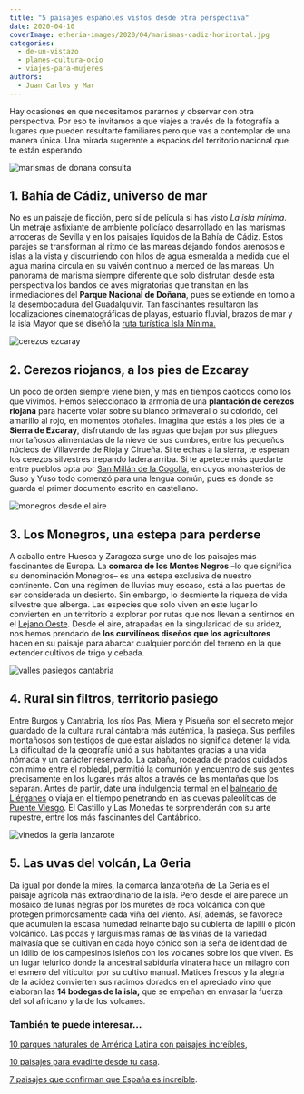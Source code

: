 ```yaml
---
title: "5 paisajes españoles vistos desde otra perspectiva"
date: 2020-04-10
coverImage: etheria-images/2020/04/marismas-cadiz-horizontal.jpg
categories: 
  - de-un-vistazo
  - planes-cultura-ocio
  - viajes-para-mujeres
authors: 
  - Juan Carlos y Mar
---
```


Hay ocasiones en que necesitamos pararnos y observar con otra perspectiva. Por eso te invitamos a que viajes a través de la fotografía a lugares que pueden resultarte familiares pero que vas a contemplar de una manera única. Una mirada sugerente a espacios del territorio nacional que te están esperando.

![marismas de donana consulta](etheria-images/2020/04/marismas-cadiz.jpg "Universo de marismas en el entorno de Doñana.")

## 1\. Bahía de Cádiz, universo de mar

No es un paisaje de ficción, pero sí de película si has visto _La isla mínima_. Un 
metraje asfixiante de ambiente policíaco desarrollado en las marismas arroceras de 
Sevilla y en los paisajes líquidos de la Bahía de Cádiz. Estos parajes se transforman al 
ritmo de las mareas dejando fondos arenosos e islas a la vista y discurriendo con hilos 
de agua esmeralda a medida que el agua marina circula en su vaivén continuo a merced de 
las mareas. Un panorama de marisma siempre diferente que solo disfrutan desde esta 
perspectiva los bandos de aves migratorias que transitan en las inmediaciones del 
**Parque Nacional de Doñana**, pues se extiende en torno a la desembocadura del 
Guadalquivir. Tan fascinantes resultaron las localizaciones cinematográficas de playas, 
estuario fluvial, brazos de mar y la isla Mayor que se diseñó la [ruta turística Isla 
Mínima.](http://www.islamayor.es/es/turismo/rutas-turisticas/) 

![cerezos ezcaray](etheria-images/2020/04/cerezos-ezcaray-2.jpg "Cerezos de Ezcaray.")

## 2\. Cerezos riojanos, a los pies de Ezcaray

Un poco de orden siempre viene bien, y más en tiempos caóticos como los que vivimos. 
Hemos seleccionado la armonía de una **plantación de cerezos riojana** para hacerte 
volar sobre su blanco primaveral o su colorido, del amarillo al rojo, en momentos 
otoñales. Imagina que estás a los pies de la **Sierra de Ezcaray**, disfrutando de las 
aguas que bajan por sus pliegues montañosos alimentadas de la nieve de sus cumbres, 
entre los pequeños núcleos de Villaverde de Rioja y Cirueña. Si te echas a la sierra, te 
esperan los cerezos silvestres trepando ladera arriba. Si te apetece más quedarte entre 
pueblos opta por [San Millán de la Cogolla](http://monasteriodesanmillan.com/), en cuyos 
monasterios de Suso y Yuso todo comenzó para una lengua común, pues es donde se guarda 
el primer documento escrito en castellano. 

![monegros desde el aire](etheria-images/2020/04/monegros-desde-aire-683x1024.jpg "Monegros desde el aire.")

## 3\. Los Monegros, una estepa para perderse

A caballo entre Huesca y Zaragoza surge uno de los paisajes más fascinantes de Europa. 
La **comarca de los Montes Negros** –lo que significa su denominación Monegros– es una 
estepa exclusiva de nuestro continente. Con una régimen de lluvias muy escaso, está a 
las puertas de ser considerada un desierto. Sin embargo, lo desmiente la riqueza de vida 
silvestre que alberga. Las especies que solo viven en este lugar lo convierten en un 
territorio a explorar por rutas que nos llevan a sentirnos en el [Lejano 
Oeste](https://www.huescalamagia.es/blog/ruta-de-los-torrollones-el-lejano-oeste-en-los-monegros/). 
Desde el aire, atrapadas en la singularidad de su aridez, nos hemos prendado de **los 
curvilíneos diseños que los agricultores** hacen en su paisaje para abarcar cualquier 
porción del terreno en la que extender cultivos de trigo y cebada. 

![valles pasiegos cantabria](etheria-images/2020/04/valles-pasiegos-desde-aire-682x1024.jpg "Valles Pasiegos desde el aire.")

## 4\. Rural sin filtros, territorio pasiego

Entre Burgos y Cantabria, los ríos Pas, Miera y Pisueña son el secreto mejor guardado de 
la cultura rural cántabra más auténtica, la pasiega. Sus perfiles montañosos son 
testigos de que estar aislados no significa detener la vida. La dificultad de la 
geografía unió a sus habitantes gracias a una vida nómada y un carácter reservado. La 
cabaña, rodeada de prados cuidados con mimo entre el robledal, permitió la comunión y 
encuentro de sus gentes precisamente en los lugares más altos a través de las montañas 
que los separan. Antes de partir, date una indulgencia termal en el [balneario de 
Liérganes](https://www.balneariolierganes.com/) o viaja en el tiempo penetrando en las 
cuevas paleolíticas de [Puente 
Viesgo](https://cuevas.culturadecantabria.com/el-castillo/). El Castillo y Las Monedas 
te sorprenderán con su arte rupestre, entre los más fascinantes del Cantábrico. 

![vinedos la geria lanzarote](etheria-images/2020/04/la-geria-lanzarote-682x1024.jpg "Viñedos de La Geria, en Lanzarote, desde el aire.")

## 5\. Las uvas del volcán, La Geria

Da igual por donde la mires, la comarca lanzaroteña de La Geria es el paisaje agrícola 
más extraordinario de la isla. Pero desde el aire parece un mosaico de lunas negras por 
los muretes de roca volcánica con que protegen primorosamente cada viña del viento. Así, 
además, se favorece que acumulen la escasa humedad reinante bajo su cubierta de lapilli 
o picón volcánico. Las pocas y larguísimas ramas de las viñas de la variedad malvasía 
que se cultivan en cada hoyo cónico son la seña de identidad de un idilio de los 
campesinos isleños con los volcanes sobre los que viven. Es un lugar telúrico donde la 
ancestral sabiduría vinatera hace un milagro con el esmero del viticultor por su cultivo 
manual. Matices frescos y la alegría de la acidez convierten sus racimos dorados en el 
apreciado vino que elaboran las **14 bodegas de la isla,** que se empeñan en envasar la 
fuerza del sol africano y la de los volcanes. 

### También te puede interesar...

[10 parques naturales de América Latina con paisajes 
increíbles](https://etheriamagazine.com/2021/10/21/parques-naturales-de-america-latina/), 

[10 paisajes para evadirte desde tu 
casa](https://etheriamagazine.com/2020/03/18/10-paisajes-para-evadirte-desde-tu-casa/). 

[7 paisajes que confirman que España es 
increíble](https://etheriamagazine.com/2019/04/28/mejores-paisajes-instagram-espana/).
